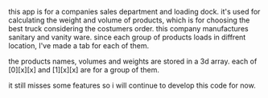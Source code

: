 this app is for a companies sales department and loading dock.
it's used for calculating the weight and volume of products, which is for choosing the best truck considering the costumers order.
this company manufactures sanitary and vanity ware.
since each group of products loads in diffrent location, I've made a tab for each of them.

the products names, volumes and weights are stored in a 3d array.
each of [0][x][x] and [1][x][x] are for a group of them.


it still misses some features so i will continue to develop this code for now.
